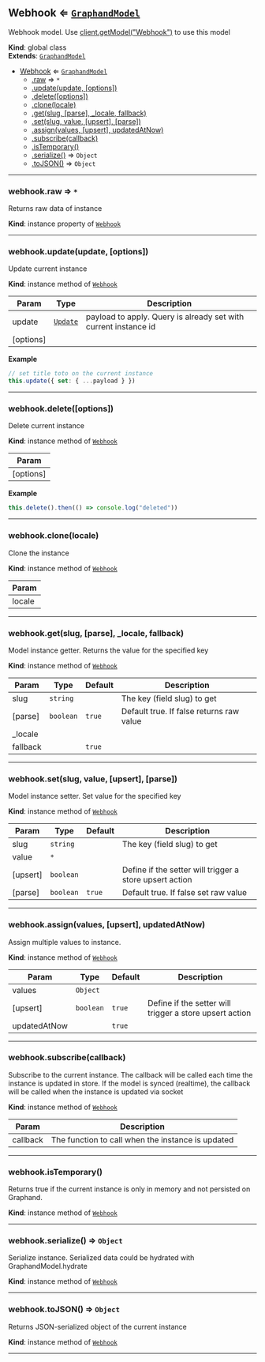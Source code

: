 <a name="Webhook"></a>

## Webhook ⇐ [<code>GraphandModel</code>](GraphandModel.md#GraphandModel)
Webhook model. Use [client.getModel("Webhook")](Client.md#Client+getModel) to use this model

**Kind**: global class  
**Extends**: [<code>GraphandModel</code>](GraphandModel.md#GraphandModel)  

* [Webhook](Webhook.md#Webhook) ⇐ [<code>GraphandModel</code>](GraphandModel.md#GraphandModel)
    * [.raw](#GraphandModel+raw) ⇒ <code>\*</code>
    * [.update(update, [options])](#GraphandModel+update)
    * [.delete([options])](#GraphandModel+delete)
    * [.clone(locale)](#GraphandModel+clone)
    * [.get(slug, [parse], _locale, fallback)](#GraphandModel+get)
    * [.set(slug, value, [upsert], [parse])](#GraphandModel+set)
    * [.assign(values, [upsert], updatedAtNow)](#GraphandModel+assign)
    * [.subscribe(callback)](#GraphandModel+subscribe)
    * [.isTemporary()](#GraphandModel+isTemporary)
    * [.serialize()](#GraphandModel+serialize) ⇒ <code>Object</code>
    * [.toJSON()](#GraphandModel+toJSON) ⇒ <code>Object</code>


* * *

<a name="GraphandModel+raw"></a>

### webhook.raw ⇒ <code>\*</code>
Returns raw data of instance

**Kind**: instance property of [<code>Webhook</code>](Webhook.md#Webhook)  

* * *

<a name="GraphandModel+update"></a>

### webhook.update(update, [options])
Update current instance

**Kind**: instance method of [<code>Webhook</code>](Webhook.md#Webhook)  

| Param | Type | Description |
| --- | --- | --- |
| update | [<code>Update</code>](typedef.md#Update) | payload to apply. Query is already set with current instance id |
| [options] |  |  |

**Example**  
```js
// set title toto on the current instance
this.update({ set: { ...payload } })
```

* * *

<a name="GraphandModel+delete"></a>

### webhook.delete([options])
Delete current instance

**Kind**: instance method of [<code>Webhook</code>](Webhook.md#Webhook)  

| Param |
| --- |
| [options] | 

**Example**  
```js
this.delete().then(() => console.log("deleted"))
```

* * *

<a name="GraphandModel+clone"></a>

### webhook.clone(locale)
Clone the instance

**Kind**: instance method of [<code>Webhook</code>](Webhook.md#Webhook)  

| Param |
| --- |
| locale | 


* * *

<a name="GraphandModel+get"></a>

### webhook.get(slug, [parse], _locale, fallback)
Model instance getter. Returns the value for the specified key

**Kind**: instance method of [<code>Webhook</code>](Webhook.md#Webhook)  

| Param | Type | Default | Description |
| --- | --- | --- | --- |
| slug | <code>string</code> |  | The key (field slug) to get |
| [parse] | <code>boolean</code> | <code>true</code> | Default true. If false returns raw value |
| _locale |  |  |  |
| fallback |  | <code>true</code> |  |


* * *

<a name="GraphandModel+set"></a>

### webhook.set(slug, value, [upsert], [parse])
Model instance setter. Set value for the specified key

**Kind**: instance method of [<code>Webhook</code>](Webhook.md#Webhook)  

| Param | Type | Default | Description |
| --- | --- | --- | --- |
| slug | <code>string</code> |  | The key (field slug) to get |
| value | <code>\*</code> |  |  |
| [upsert] | <code>boolean</code> |  | Define if the setter will trigger a store upsert action |
| [parse] | <code>boolean</code> | <code>true</code> | Default true. If false set raw value |


* * *

<a name="GraphandModel+assign"></a>

### webhook.assign(values, [upsert], updatedAtNow)
Assign multiple values to instance.

**Kind**: instance method of [<code>Webhook</code>](Webhook.md#Webhook)  

| Param | Type | Default | Description |
| --- | --- | --- | --- |
| values | <code>Object</code> |  |  |
| [upsert] | <code>boolean</code> | <code>true</code> | Define if the setter will trigger a store upsert action |
| updatedAtNow |  | <code>true</code> |  |


* * *

<a name="GraphandModel+subscribe"></a>

### webhook.subscribe(callback)
Subscribe to the current instance. The callback will be called each time the instance is updated in store.
If the model is synced (realtime), the callback will be called when the instance is updated via socket

**Kind**: instance method of [<code>Webhook</code>](Webhook.md#Webhook)  

| Param | Description |
| --- | --- |
| callback | The function to call when the instance is updated |


* * *

<a name="GraphandModel+isTemporary"></a>

### webhook.isTemporary()
Returns true if the current instance is only in memory and not persisted on Graphand.

**Kind**: instance method of [<code>Webhook</code>](Webhook.md#Webhook)  

* * *

<a name="GraphandModel+serialize"></a>

### webhook.serialize() ⇒ <code>Object</code>
Serialize instance. Serialized data could be hydrated with GraphandModel.hydrate

**Kind**: instance method of [<code>Webhook</code>](Webhook.md#Webhook)  

* * *

<a name="GraphandModel+toJSON"></a>

### webhook.toJSON() ⇒ <code>Object</code>
Returns JSON-serialized object of the current instance

**Kind**: instance method of [<code>Webhook</code>](Webhook.md#Webhook)  

* * *

